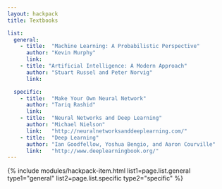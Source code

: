 ```yaml
---
layout: hackpack
title: Textbooks

list:
  general:
    - title:  "Machine Learning: A Probabilistic Perspective"
      author: "Kevin Murphy"
      link:
    - title: "Artificial Intelligence: A Modern Approach"
      author: "Stuart Russel and Peter Norvig"
      link:

  specific:
    - title:  "Make Your Own Neural Network"
      author: "Tariq Rashid"
      link:
    - title:  "Neural Networks and Deep Learning"
      author: "Michael Nielson"
      link:   "http://neuralnetworksanddeeplearning.com/"
    - title:  "Deep Learning"
      author: "Ian Goodfellow, Yoshua Bengio, and Aaron Courville"
      link:   "http://www.deeplearningbook.org/"
---
```


{% include modules/hackpack-item.html
  list1=page.list.general
  type1="general" 
  list2=page.list.specific
  type2="specific" %}
